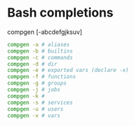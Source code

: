 # Bash completions


compgen [-abcdefgjksuv]

```bash
compgen -a # aliases
compgen -b # builtins
compgen -c # commands
compgen -d # dir
compgen -e # exported vars (declare -x)
compgen -f # functions
compgen -g # groups
compgen -j # jobs
compgen -k # 
compgen -s # services
compgen -u # users
compgen -v # vars
```
